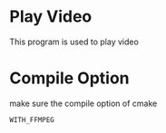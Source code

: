 # Play Video
This program is used to play video

# Compile Option
make sure the compile option of cmake

    WITH_FFMPEG
